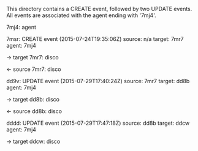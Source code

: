 This directory contains a CREATE event, followed by two UPDATE events.  All events are associated with the agent ending with '7mj4'.



7mj4: agent

7msr: CREATE event (2015-07-24T19:35:06Z)
  source: n/a
  target: 7mr7
  agent:  7mj4

-> target 7mr7: disco

<- source 7mr7: disco

dd9v: UPDATE event (2015-07-29T17:40:24Z)
  source: 7mr7
  target: dd8b
  agent:  7mj4

-> target dd8b: disco

<- source dd8b: disco

dddd: UPDATE event (2015-07-29T17:47:18Z)
  source: dd8b
  target: ddcw
  agent:  7mj4

-> target ddcw: disco

